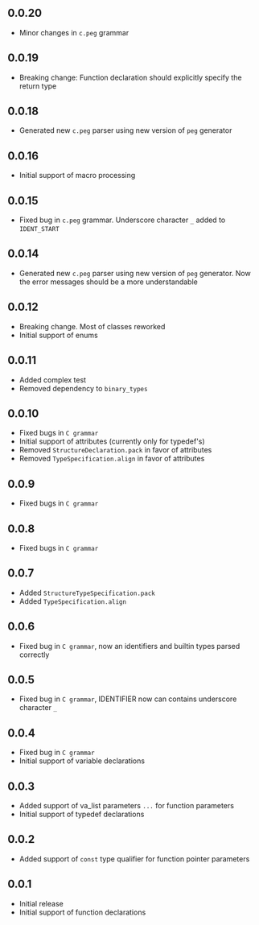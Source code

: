 ## 0.0.20

- Minor changes in `c.peg` grammar

## 0.0.19

- Breaking change: Function declaration should explicitly specify the return type

## 0.0.18

- Generated new `c.peg` parser using new version of `peg` generator

## 0.0.16

- Initial support of macro processing

## 0.0.15

- Fixed bug in `c.peg` grammar. Underscore character `_` added to `IDENT_START`

## 0.0.14

- Generated new `c.peg` parser using new version of `peg` generator. Now the error messages should be a more understandable

## 0.0.12

- Breaking change. Most of classes reworked
- Initial support of enums

## 0.0.11

- Added complex test
- Removed dependency to `binary_types`

## 0.0.10

- Fixed bugs in `C grammar`
- Initial support of attributes (currently only for typedef's)
- Removed `StructureDeclaration.pack` in favor of attributes
- Removed `TypeSpecification.align` in favor of attributes 

## 0.0.9

- Fixed bugs in `C grammar`

## 0.0.8

- Fixed bugs in `C grammar`

## 0.0.7

- Added `StructureTypeSpecification.pack`
- Added `TypeSpecification.align`

## 0.0.6

- Fixed bug in `C grammar`, now an identifiers and builtin types parsed correctly

## 0.0.5

- Fixed bug in `C grammar`, IDENTIFIER now can contains underscore character `_` 

## 0.0.4

- Fixed bug in `C grammar`
- Initial support of variable declarations

## 0.0.3

- Added support of va_list parameters `...` for function parameters
- Initial support of typedef declarations

## 0.0.2

- Added support of `const` type qualifier for function pointer parameters

## 0.0.1

- Initial release
- Initial support of function declarations

